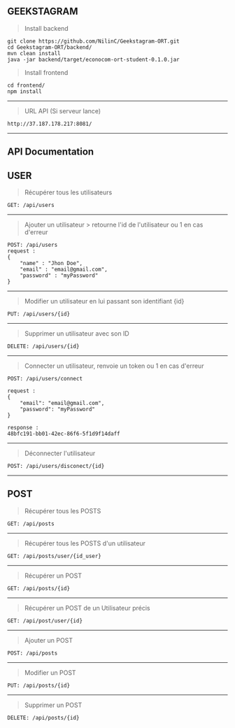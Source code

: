 GEEKSTAGRAM
-----------

> Install backend
  
    git clone https://github.com/NilinC/Geekstagram-ORT.git
    cd Geekstagram-ORT/backend/
    mvn clean install
    java -jar backend/target/econocom-ort-student-0.1.0.jar
    

> Install frontend

    cd frontend/
    npm install

---------

> URL API (Si serveur lance)

    http://37.187.178.217:8081/

----------

API Documentation
-----------------

USER
----

	

> Récupérer tous les utilisateurs

    GET: /api/users

----------

> Ajouter un utilisateur 
	> retourne l'id de l'utilisateur ou 1 en cas d'erreur

    POST: /api/users
	request :
    {
	    "name" : "Jhon Doe",
	    "email" : "email@gmail.com",
		"password" : "myPassword"
	}

----------

> Modifier un utilisateur en lui passant son identifiant {id}

    PUT: /api/users/{id}

----------

> Supprimer un utilisateur avec son ID

    DELETE: /api/users/{id}


----------

> Connecter un utilisateur, renvoie un token ou 1 en cas d'erreur

    POST: /api/users/connect
	
	request :
	{  
		"email": "email@gmail.com",  
		"password": "myPassword"
	}
    
    response : 
    48bfc191-bb01-42ec-86f6-5f1d9f14daff


----------


> Déconnecter l'utilisateur

    POST: /api/users/disconect/{id}


----------

POST
----

> Récupérer tous les POSTS

    GET: /api/posts 

----------


> Récupérer tous les POSTS d'un utilisateur

    GET: /api/posts/user/{id_user}


----------

> Récupérer un POST

    GET: /api/posts/{id}


----------

> Récupérer un POST de un Utilisateur précis

  

    GET: /api/post/user/{id}


----------


> Ajouter un POST

    POST: /api/posts


----------

> Modifier un POST

    PUT: /api/posts/{id}
    


----------

> Supprimer un POST

    DELETE: /api/posts/{id}
